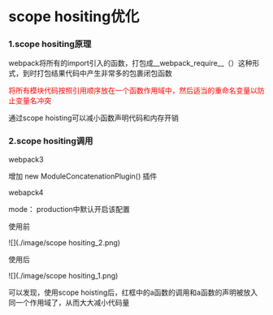# scope hositing优化

### 1.scope hositing原理

webpack将所有的import引入的函数，打包成__webpack_require__（）这种形式，到时打包结果代码中产生非常多的包裹闭包函数

<font color='red'>将所有模块代码按照引用顺序放在一个函数作用域中，然后适当的重命名变量以防止变量名冲突</font>

通过scope hoisting可以减小函数声明代码和内存开销

### 2.scope hositing调用

webpack3

增加 new ModuleConcatenationPlugin() 插件

webapck4

mode： production中默认开启该配置

使用前

![](./image/scope hositing_2.png)

使用后

![](./image/scope hositing_1.png)

可以发现，使用scope hoisting后，红框中的a函数的调用和a函数的声明被放入同一个作用域了，从而大大减小代码量